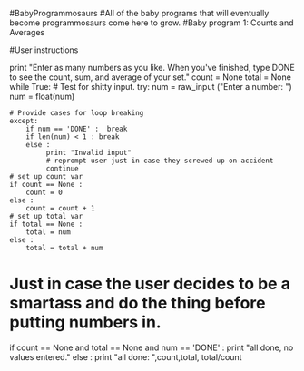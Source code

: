 #BabyProgrammosaurs
#All of the baby programs that will eventually become programmosaurs come here to grow.
#Baby program 1: Counts and Averages

#User instructions

print "Enter as many numbers as you like. When you've finished, type DONE to see the count, sum, and average of your set."
count = None
total = None
while True: 
    # Test for shitty input.
    try: 
        num = raw_input ("Enter a number: ")
        num = float(num)
        
    # Provide cases for loop breaking
    except: 
        if num == 'DONE' :  break
        if len(num) < 1 : break
        else : 
             print "Invalid input"
             # reprompt user just in case they screwed up on accident
             continue 
    # set up count var         
    if count == None :
        count = 0
    else :     
        count = count + 1
    # set up total var
    if total == None :
        total = num
    else :
        total = total + num
# Just in case the user decides to be a smartass and do the thing before putting numbers in.        
if count == None and total == None and num == 'DONE' :
    print "all done, no values entered."
else :
    print "all done: ",count,total, total/count
